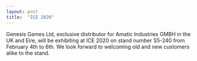 ```yaml
---
layout: post
title:  "ICE 2020"
---
```


Genesis Games Ltd, exclusive distributor for Amatic Industries GMBH in the UK and Eire, will be exhibiting at ICE 2020 on stand number S5-240 from February 4th to 6th. We look forward to welcoming old and new customers alike to the stand.
